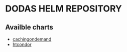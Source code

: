 # DODAS HELM REPOSITORY

## Availble charts

- [cachingondemand](stable/cachingondemand/README.md)
- [htcondor](stable/htcondor/README.md)